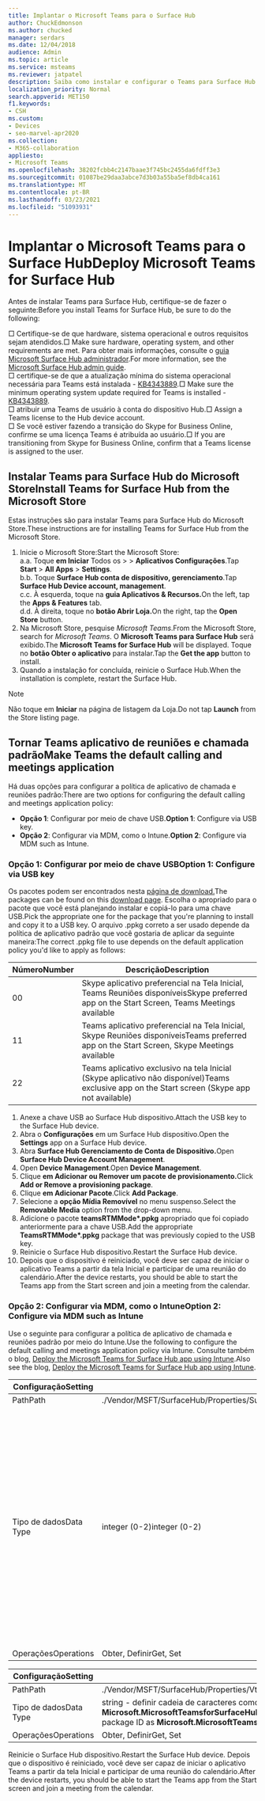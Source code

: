 ```yaml
---
title: Implantar o Microsoft Teams para o Surface Hub
author: ChuckEdmonson
ms.author: chucked
manager: serdars
ms.date: 12/04/2018
audience: Admin
ms.topic: article
ms.service: msteams
ms.reviewer: jatpatel
description: Saiba como instalar e configurar o Teams para Surface Hub para que Teams seja o aplicativo padrão de chamada e reuniões.
localization_priority: Normal
search.appverid: MET150
f1.keywords:
- CSH
ms.custom:
- Devices
- seo-marvel-apr2020
ms.collection:
- M365-collaboration
appliesto:
- Microsoft Teams
ms.openlocfilehash: 38202fcbb4c2147baae3f745bc2455da6fdff3e3
ms.sourcegitcommit: 01087be29daa3abce7d3b03a55ba5ef8db4ca161
ms.translationtype: MT
ms.contentlocale: pt-BR
ms.lasthandoff: 03/23/2021
ms.locfileid: "51093931"
---
```

<a name="deploy-microsoft-teams-for-surface-hub"></a><span data-ttu-id="ed51b-103">Implantar o Microsoft Teams para o Surface Hub</span><span class="sxs-lookup"><span data-stu-id="ed51b-103">Deploy Microsoft Teams for Surface Hub</span></span>
======================================

<span data-ttu-id="ed51b-104">Antes de instalar Teams para Surface Hub, certifique-se de fazer o seguinte:</span><span class="sxs-lookup"><span data-stu-id="ed51b-104">Before you install Teams for Surface Hub, be sure to do the following:</span></span>

 <span data-ttu-id="ed51b-105">□ Certifique-se de que hardware, sistema operacional e outros requisitos sejam atendidos.</span><span class="sxs-lookup"><span data-stu-id="ed51b-105">□ Make sure hardware, operating system, and other requirements are met.</span></span> <span data-ttu-id="ed51b-106">Para obter mais informações, consulte o [guia Microsoft Surface Hub administrador](/surface-hub/).</span><span class="sxs-lookup"><span data-stu-id="ed51b-106">For more information, see the [Microsoft Surface Hub admin guide](/surface-hub/).</span></span><br>
 <span data-ttu-id="ed51b-107">□ certifique-se de que a atualização mínima do sistema operacional necessária para Teams está instalada - [KB4343889](https://support.microsoft.com/help/4343889).</span><span class="sxs-lookup"><span data-stu-id="ed51b-107">□ Make sure the minimum operating system update required for Teams is installed - [KB4343889](https://support.microsoft.com/help/4343889).</span></span><br>
 <span data-ttu-id="ed51b-108">□ atribuir uma Teams de usuário à conta do dispositivo Hub.</span><span class="sxs-lookup"><span data-stu-id="ed51b-108">□ Assign a Teams license to the Hub device account.</span></span><br>
 <span data-ttu-id="ed51b-109">□ Se você estiver fazendo a transição do Skype for Business Online, confirme se uma licença Teams é atribuída ao usuário.</span><span class="sxs-lookup"><span data-stu-id="ed51b-109">□ If you are transitioning from Skype for Business Online, confirm that a Teams license is assigned to the user.</span></span>

## <a name="install-teams-for-surface-hub-from-the-microsoft-store"></a><span data-ttu-id="ed51b-110">Instalar Teams para Surface Hub do Microsoft Store</span><span class="sxs-lookup"><span data-stu-id="ed51b-110">Install Teams for Surface Hub from the Microsoft Store</span></span> 

<span data-ttu-id="ed51b-111">Estas instruções são para instalar Teams para Surface Hub do Microsoft Store.</span><span class="sxs-lookup"><span data-stu-id="ed51b-111">These instructions are for installing Teams for Surface Hub from the Microsoft Store.</span></span> 
 
1. <span data-ttu-id="ed51b-112">Inicie o Microsoft Store:</span><span class="sxs-lookup"><span data-stu-id="ed51b-112">Start the Microsoft Store:</span></span><br>
   <span data-ttu-id="ed51b-113">a.</span><span class="sxs-lookup"><span data-stu-id="ed51b-113">a.</span></span> <span data-ttu-id="ed51b-114">Toque **em Iniciar** Todos os  >    >  **Aplicativos Configurações**.</span><span class="sxs-lookup"><span data-stu-id="ed51b-114">Tap **Start** > **All Apps** > **Settings**.</span></span><br> <span data-ttu-id="ed51b-115">b.</span><span class="sxs-lookup"><span data-stu-id="ed51b-115">b.</span></span> <span data-ttu-id="ed51b-116">Toque **Surface Hub conta de dispositivo, gerenciamento**.</span><span class="sxs-lookup"><span data-stu-id="ed51b-116">Tap **Surface Hub Device account, management**.</span></span><br>
   <span data-ttu-id="ed51b-117">c.</span><span class="sxs-lookup"><span data-stu-id="ed51b-117">c.</span></span> <span data-ttu-id="ed51b-118">À esquerda, toque na **guia Aplicativos & Recursos.**</span><span class="sxs-lookup"><span data-stu-id="ed51b-118">On the left, tap the **Apps & Features** tab.</span></span><br> <span data-ttu-id="ed51b-119">d.</span><span class="sxs-lookup"><span data-stu-id="ed51b-119">d.</span></span> <span data-ttu-id="ed51b-120">À direita, toque no **botão Abrir Loja.**</span><span class="sxs-lookup"><span data-stu-id="ed51b-120">On the right, tap the **Open Store** button.</span></span> 
2. <span data-ttu-id="ed51b-121">Na Microsoft Store, pesquise *Microsoft Teams*.</span><span class="sxs-lookup"><span data-stu-id="ed51b-121">From the Microsoft Store, search for *Microsoft Teams*.</span></span> <span data-ttu-id="ed51b-122">O **Microsoft Teams para Surface Hub** será exibido.</span><span class="sxs-lookup"><span data-stu-id="ed51b-122">The **Microsoft Teams for Surface Hub** will be displayed.</span></span> <span data-ttu-id="ed51b-123">Toque no **botão Obter o aplicativo** para instalar.</span><span class="sxs-lookup"><span data-stu-id="ed51b-123">Tap the **Get the app** button to install.</span></span>  
3. <span data-ttu-id="ed51b-124">Quando a instalação for concluída, reinicie o Surface Hub.</span><span class="sxs-lookup"><span data-stu-id="ed51b-124">When the installation is complete, restart the Surface Hub.</span></span> 

> [!NOTE]
> <span data-ttu-id="ed51b-125">Não toque em **Iniciar** na página de listagem da Loja.</span><span class="sxs-lookup"><span data-stu-id="ed51b-125">Do not tap **Launch** from the Store listing page.</span></span>

## <a name="make-teams-the-default-calling-and-meetings-application"></a><span data-ttu-id="ed51b-126">Tornar Teams aplicativo de reuniões e chamada padrão</span><span class="sxs-lookup"><span data-stu-id="ed51b-126">Make Teams the default calling and meetings application</span></span>
 
<span data-ttu-id="ed51b-127">Há duas opções para configurar a política de aplicativo de chamada e reuniões padrão:</span><span class="sxs-lookup"><span data-stu-id="ed51b-127">There are two options for configuring the default calling and meetings application policy:</span></span> 

- <span data-ttu-id="ed51b-128">**Opção 1**: Configurar por meio de chave USB.</span><span class="sxs-lookup"><span data-stu-id="ed51b-128">**Option 1**: Configure via USB key.</span></span> 
- <span data-ttu-id="ed51b-129">**Opção 2**: Configurar via MDM, como o Intune.</span><span class="sxs-lookup"><span data-stu-id="ed51b-129">**Option 2**: Configure via MDM such as Intune.</span></span>
 
### <a name="option-1-configure-via-usb-key"></a><span data-ttu-id="ed51b-130">Opção 1: Configurar por meio de chave USB</span><span class="sxs-lookup"><span data-stu-id="ed51b-130">Option 1: Configure via USB key</span></span> 
 
<span data-ttu-id="ed51b-131">Os pacotes podem ser encontrados nesta [página de download.](https://1drv.ms/f/s!ArcnbnREun0Vnp9Wps9MlWB-UJZw3g)</span><span class="sxs-lookup"><span data-stu-id="ed51b-131">The packages can be found on this [download page](https://1drv.ms/f/s!ArcnbnREun0Vnp9Wps9MlWB-UJZw3g).</span></span> <span data-ttu-id="ed51b-132">Escolha o apropriado para o pacote que você está planejando instalar e copiá-lo para uma chave USB.</span><span class="sxs-lookup"><span data-stu-id="ed51b-132">Pick the appropriate one for the package that you're planning to install and copy it to a USB key.</span></span> <span data-ttu-id="ed51b-133">O arquivo .ppkg correto a ser usado depende da política de aplicativo padrão que você gostaria de aplicar da seguinte maneira:</span><span class="sxs-lookup"><span data-stu-id="ed51b-133">The correct .ppkg file to use depends on the default application policy you'd like to apply as follows:</span></span> 

|<span data-ttu-id="ed51b-134">Número</span><span class="sxs-lookup"><span data-stu-id="ed51b-134">Number</span></span>  |<span data-ttu-id="ed51b-135">Descrição</span><span class="sxs-lookup"><span data-stu-id="ed51b-135">Description</span></span>  |
|---------|---------|
|<span data-ttu-id="ed51b-136">0</span><span class="sxs-lookup"><span data-stu-id="ed51b-136">0</span></span>     | <span data-ttu-id="ed51b-137">Skype aplicativo preferencial na Tela Inicial, Teams Reuniões disponíveis</span><span class="sxs-lookup"><span data-stu-id="ed51b-137">Skype preferred app on the Start Screen, Teams Meetings available</span></span>        |
|<span data-ttu-id="ed51b-138">1</span><span class="sxs-lookup"><span data-stu-id="ed51b-138">1</span></span>     | <span data-ttu-id="ed51b-139">Teams aplicativo preferencial na Tela Inicial, Skype Reuniões disponíveis</span><span class="sxs-lookup"><span data-stu-id="ed51b-139">Teams preferred app on the Start Screen, Skype Meetings available</span></span>        |
|<span data-ttu-id="ed51b-140">2</span><span class="sxs-lookup"><span data-stu-id="ed51b-140">2</span></span>     | <span data-ttu-id="ed51b-141">Teams aplicativo exclusivo na tela Inicial (Skype aplicativo não disponível)</span><span class="sxs-lookup"><span data-stu-id="ed51b-141">Teams exclusive app on the Start screen (Skype app not available)</span></span>        |
 
1. <span data-ttu-id="ed51b-142">Anexe a chave USB ao Surface Hub dispositivo.</span><span class="sxs-lookup"><span data-stu-id="ed51b-142">Attach the USB key to the Surface Hub device.</span></span> 
2. <span data-ttu-id="ed51b-143">Abra o **Configurações** em um Surface Hub dispositivo.</span><span class="sxs-lookup"><span data-stu-id="ed51b-143">Open the **Settings** app on a Surface Hub device.</span></span> 
3. <span data-ttu-id="ed51b-144">Abra **Surface Hub Gerenciamento de Conta de Dispositivo.**</span><span class="sxs-lookup"><span data-stu-id="ed51b-144">Open **Surface Hub Device Account Management**.</span></span>
4. <span data-ttu-id="ed51b-145">Open **Device Management**.</span><span class="sxs-lookup"><span data-stu-id="ed51b-145">Open **Device Management**.</span></span> 
5. <span data-ttu-id="ed51b-146">Clique **em Adicionar ou Remover um pacote de provisionamento.**</span><span class="sxs-lookup"><span data-stu-id="ed51b-146">Click **Add or Remove a provisioning package**.</span></span> 
6. <span data-ttu-id="ed51b-147">Clique **em Adicionar Pacote**.</span><span class="sxs-lookup"><span data-stu-id="ed51b-147">Click **Add Package**.</span></span>
7. <span data-ttu-id="ed51b-148">Selecione a **opção Mídia Removível** no menu suspenso.</span><span class="sxs-lookup"><span data-stu-id="ed51b-148">Select the **Removable Media** option from the drop-down menu.</span></span> 
8. <span data-ttu-id="ed51b-149">Adicione o pacote <strong>teamsRTMMode\*.ppkg</strong> apropriado que foi copiado anteriormente para a chave USB.</span><span class="sxs-lookup"><span data-stu-id="ed51b-149">Add the appropriate <strong>TeamsRTMMode\*.ppkg</strong> package that was previously copied to the USB key.</span></span> 
9. <span data-ttu-id="ed51b-150">Reinicie o Surface Hub dispositivo.</span><span class="sxs-lookup"><span data-stu-id="ed51b-150">Restart the Surface Hub device.</span></span> 
10. <span data-ttu-id="ed51b-151">Depois que o dispositivo é reiniciado, você deve ser capaz de iniciar o aplicativo Teams a partir da tela Inicial e participar de uma reunião do calendário.</span><span class="sxs-lookup"><span data-stu-id="ed51b-151">After the device restarts, you should be able to start the Teams app from the Start screen and join a meeting from the calendar.</span></span> 

### <a name="option-2-configure-via-mdm-such-as-intune"></a><span data-ttu-id="ed51b-152">Opção 2: Configurar via MDM, como o Intune</span><span class="sxs-lookup"><span data-stu-id="ed51b-152">Option 2: Configure via MDM such as Intune</span></span> 

<span data-ttu-id="ed51b-153">Use o seguinte para configurar a política de aplicativo de chamada e reuniões padrão por meio do Intune.</span><span class="sxs-lookup"><span data-stu-id="ed51b-153">Use the following to configure the default calling and meetings application policy via Intune.</span></span> <span data-ttu-id="ed51b-154">Consulte também o blog, [Deploy the Microsoft Teams for Surface Hub app using Intune](https://y0av.me/2018/07/16/deploy-the-microsoft-teams-for-surface-hub-app-using-intune/).</span><span class="sxs-lookup"><span data-stu-id="ed51b-154">Also see the blog, [Deploy the Microsoft Teams for Surface Hub app using Intune](https://y0av.me/2018/07/16/deploy-the-microsoft-teams-for-surface-hub-app-using-intune/).</span></span>

|<span data-ttu-id="ed51b-155">Configuração</span><span class="sxs-lookup"><span data-stu-id="ed51b-155">Setting</span></span>   |<span data-ttu-id="ed51b-156">Valor</span><span class="sxs-lookup"><span data-stu-id="ed51b-156">Value</span></span>    |<span data-ttu-id="ed51b-157">Descrição</span><span class="sxs-lookup"><span data-stu-id="ed51b-157">Description</span></span>    |
|----------|---------|---------|
|<span data-ttu-id="ed51b-158">Path</span><span class="sxs-lookup"><span data-stu-id="ed51b-158">Path</span></span>      | <span data-ttu-id="ed51b-159">./Vendor/MSFT/SurfaceHub/Properties/SurfaceHubMeetingMode</span><span class="sxs-lookup"><span data-stu-id="ed51b-159">./Vendor/MSFT/SurfaceHub/Properties/SurfaceHubMeetingMode</span></span>        |
|<span data-ttu-id="ed51b-160">Tipo de dados</span><span class="sxs-lookup"><span data-stu-id="ed51b-160">Data Type</span></span> | <span data-ttu-id="ed51b-161">integer (0-2)</span><span class="sxs-lookup"><span data-stu-id="ed51b-161">integer (0-2)</span></span>   |<span data-ttu-id="ed51b-162">0 - Skype aplicativo preferencial na Tela Inicial, Teams Reuniões disponíveis</span><span class="sxs-lookup"><span data-stu-id="ed51b-162">0 - Skype preferred app on the Start Screen, Teams Meetings available</span></span><br><span data-ttu-id="ed51b-163">1 - Teams aplicativo preferencial na Tela Inicial, Skype Reuniões disponíveis</span><span class="sxs-lookup"><span data-stu-id="ed51b-163">1 - Teams preferred app on the Start Screen, Skype Meetings available</span></span><br><span data-ttu-id="ed51b-164">2 - Teams aplicativo exclusivo na tela Inicial (Skype aplicativo não disponível)</span><span class="sxs-lookup"><span data-stu-id="ed51b-164">2 - Teams exclusive app on the Start screen (Skype app not available)</span></span> |
|<span data-ttu-id="ed51b-165">Operações</span><span class="sxs-lookup"><span data-stu-id="ed51b-165">Operations</span></span>| <span data-ttu-id="ed51b-166">Obter, Definir</span><span class="sxs-lookup"><span data-stu-id="ed51b-166">Get, Set</span></span>        |

|<span data-ttu-id="ed51b-167">Configuração</span><span class="sxs-lookup"><span data-stu-id="ed51b-167">Setting</span></span>   |<span data-ttu-id="ed51b-168">Valor</span><span class="sxs-lookup"><span data-stu-id="ed51b-168">Value</span></span>    |
|----------|---------|
|<span data-ttu-id="ed51b-169">Path</span><span class="sxs-lookup"><span data-stu-id="ed51b-169">Path</span></span>      | <span data-ttu-id="ed51b-170">./Vendor/MSFT/SurfaceHub/Properties/VtcAppPackageId</span><span class="sxs-lookup"><span data-stu-id="ed51b-170">./Vendor/MSFT/SurfaceHub/Properties/VtcAppPackageId</span></span>        |
|<span data-ttu-id="ed51b-171">Tipo de dados</span><span class="sxs-lookup"><span data-stu-id="ed51b-171">Data Type</span></span> | <span data-ttu-id="ed51b-172">string - definir cadeia de caracteres como Teams ID do pacote de aplicativos **como Microsoft.MicrosoftTeamsforSurfaceHub_8wekyb3d8bbwe!Teams**</span><span class="sxs-lookup"><span data-stu-id="ed51b-172">string - set string to Teams application package ID as **Microsoft.MicrosoftTeamsforSurfaceHub_8wekyb3d8bbwe!Teams**</span></span> |
|<span data-ttu-id="ed51b-173">Operações</span><span class="sxs-lookup"><span data-stu-id="ed51b-173">Operations</span></span>| <span data-ttu-id="ed51b-174">Obter, Definir</span><span class="sxs-lookup"><span data-stu-id="ed51b-174">Get, Set</span></span>        |

<span data-ttu-id="ed51b-175">Reinicie o Surface Hub dispositivo.</span><span class="sxs-lookup"><span data-stu-id="ed51b-175">Restart the Surface Hub device.</span></span> <span data-ttu-id="ed51b-176">Depois que o dispositivo é reiniciado, você deve ser capaz de iniciar o aplicativo Teams a partir da tela Inicial e participar de uma reunião do calendário.</span><span class="sxs-lookup"><span data-stu-id="ed51b-176">After the device restarts, you should be able to start the Teams app from the Start screen and join a meeting from the calendar.</span></span>